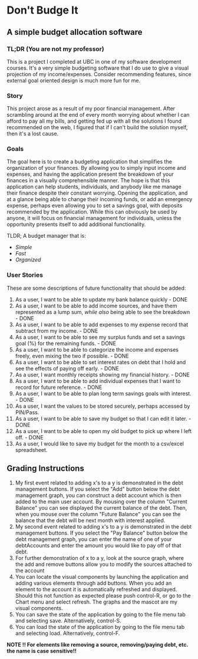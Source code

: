 # Don't Budge It

## A simple budget allocation software

### TL;DR (You are not my professor)
This is a project I completed at UBC in one of my software development courses. It's a very simple budgeting software that I do use to give a visual projection of my income/expenses.
Consider recommending features, since external goal oriented design is much more fun for me.

### Story
This project arose as a result of my poor financial management. After scrambling around at the end of
every month worrying about whether I can afford to pay all my bills, and getting fed up with all the
solutions I found recommended on the web, I figured that if I can't build the solution myself, then
it's a lost cause.


### Goals
The goal here is to create a budgeting application that simplifies the organization of your finances.
By allowing you to simply input income and expenses, and having the application present the breakdown of your
finances in a visually comprehensible manner. The hope is that this application
can help students, individuals, and anybody like me manage their finance despite their constant worrying.
Opening the application, and at a glance being able to change their incoming funds, or add an emergency expense,
perhaps even allowing you to set a savings goal, with deposits recommended by the application. While this can obviously
be used by anyone, it will focus on financial management for individuals, unless the opportunity presents itself 
to add additional functionality.

TLDR; A budget manager that is:
- *Simple*
- *Fast*
- *Organized*

### User Stories
These are some descriptions of future functionality that should be added:

1. As a user, I want to be able to update my bank balance quickly - DONE
2. As a user, I want to be able to add income sources, and have them represented as a lump sum, *while also* being 
able to see the breakdown - DONE
3. As a user, I want to be able to add expenses to my expense record that subtract from my income. - DONE
4. As a user, I want to be able to see my surplus funds and set a savings goal (%) for the remaining funds. - DONE
5. As a user, I want to be able to categorize the income and expenses freely, even mixing the two if possible. - DONE
6. As a user, I want to be able to set interest rates on debt that I hold and see the effects of paying off early. - DONE
7. As a user, I want monthly receipts showing my financial history. - DONE
8. As a user, I want to be able to add individual expenses that I want to record for future reference. - DONE
9. As a user, I want to be able to plan long term savings goals with interest. - DONE
10. As a user, I want the values to be stored securely, perhaps accessed by PIN/Pass.
11. As a user, I want to be able to save my budget so that I can edit it later. - DONE
12. As a user, I want to be able to open my old budget to pick up where I left off. - DONE
13. As a user, I would like to save my budget for the month to a csv/excel spreadsheet.

## Grading Instructions
1. My first event related to adding x's to a y is demonstrated in the debt management buttons. If you select the "Add"
button below the debt management graph, you can construct a debt account which is then added to the main user account.
By mousing over the column "Current Balance" you can see displayed the current balance of the debt. Then, when you mouse
over the column "Future Balance" you can see the balance that the debt will be next month with interest applied.
2. My second event related to adding x's to a y is demonstrated in the debt management buttons. If you select the 
"Pay Balance" button below the debt management graph, you can enter the name of one of your debtAccounts and enter the
amount you would like to pay off of that debt.
3. For further demonstration of x to a y, look at the source graph, where the add and remove buttons allow you to modify
the sources attached to the account
4. You can locate the visual components by launching the application and adding various elements through add buttons. 
When you add an element to the account it is automatically refreshed and displayed. Should this not function as expected
please push control-R, or go to the Chart menu and select refresh. The graphs and the mascot are my visual components.
5. You can save the state of the application by going to the file menu tab and selecting save. Alternatively, control-S.
6. You can load the state of the application by going to the file menu tab and selecting load. Alternatively, control-F.

**NOTE !! For elements like removing a source, removing/paying debt, etc. the name is case sensitive!!**

